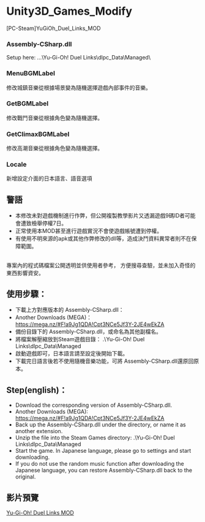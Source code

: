 # Unity3D_Games_Modify
 [PC-Steam]YuGiOh_Duel_Links_MOD
### Assembly-CSharp.dll
Setup here:
...\Yu-Gi-Oh! Duel Links\dlpc_Data\Managed\

### MenuBGMLabel
修改城鎮音樂從根據場景變為隨機選擇遊戲內部事件的音樂。

### GetBGMLabel
修改戰鬥音樂從根據角色變為隨機選擇。

### GetClimaxBGMLabel
修改高潮音樂從根據角色變為隨機選擇。

### Locale
新增設定介面的日本語言、語音選項


## 警語
+ 本修改未對遊戲機制進行作弊，但公開複製教學影片又透漏遊戲9碼ID者可能會遭致檢舉停權7日。
+ 正常使用本MOD甚至進行遊戲實況不會使遊戲帳號遭到停權。
+ 有使用不明來源的apk或其他作弊修改的dll等，造成決鬥資料異常者則不在保障範圍。

##
專案內的程式碼檔案公開透明並供使用者參考，
方便搜尋查驗，並未加入奇怪的東西影響資安。

## 使用步驟：
+ 下載上方對應版本的 Assembly-CSharp.dll：
+ Another Downloads (MEGA)：https://mega.nz/#F!a9Jg1QDA!Cpt3NCe5Jf3Y-2JE4wEkZA
+ 備份目錄下的 Assembly-CSharp.dll，或命名為其他副檔名。
+ 將檔案解壓縮放到Steam遊戲目錄：
.\Yu-Gi-Oh! Duel Links\dlpc_Data\Managed
+ 啟動遊戲即可，日本語言請至設定後開始下載。
+ 下載完日語言後若不使用隨機音樂功能，可將 Assembly-CSharp.dll還原回原本。

## Step(english)：
+ Download the corresponding version of Assembly-CSharp.dll.
+ Another Downloads (MEGA): https://mega.nz/#F!a9Jg1QDA!Cpt3NCe5Jf3Y-2JE4wEkZA
+ Back up the Assembly-CSharp.dll under the directory, or name it as another extension.
+ Unzip the file into the Steam Games directory: .\Yu-Gi-Oh! Duel Links\dlpc_Data\Managed
+ Start the game. In Japanese language, please go to settings and start downloading.
+ If you do not use the random music function after downloading the Japanese language, you can restore Assembly-CSharp.dll back to the original.

## 影片預覽
[Yu-Gi-Oh! Duel Links MOD](https://youtu.be/adOzmdqLpRI)
